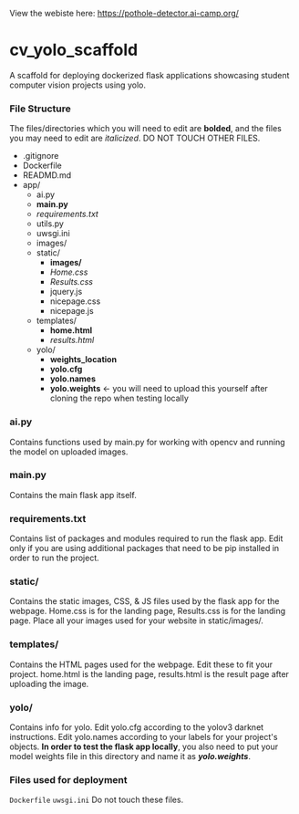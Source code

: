 View the webiste here: https://pothole-detector.ai-camp.org/

# cv_yolo_scaffold
A scaffold for deploying dockerized flask applications showcasing student computer vision projects using yolo.

### File Structure
The files/directories which you will need to edit are **bolded**, and the files you may need to edit are *italicized*.
DO NOT TOUCH OTHER FILES.

- .gitignore
- Dockerfile
- READMD.md
- app/
     - ai.py
     - **main.py**
     - *requirements.txt*
     - utils.py
     - uwsgi.ini
     - images/
     - static/
          - **images/**
          - *Home.css*
          - *Results.css*
          - jquery.js
          - nicepage.css
          - nicepage.js
     - templates/
          - **home.html**
          - *results.html*
     - yolo/
          - **weights_location**
          - **yolo.cfg**
          - **yolo.names**
          - **yolo.weights** <- you will need to upload this yourself after cloning the repo when testing locally
### ai.py ###
Contains functions used by main.py for working with opencv and running the model on uploaded images.
### main.py ###
Contains the main flask app itself.
### requirements.txt ###
Contains list of packages and modules required to run the flask app. Edit only if you are using additional packages that need to be pip installed in order to run the project.
### static/ ###
Contains the static images, CSS, & JS files used by the flask app for the webpage. Home.css is for the landing page, Results.css is for the landing page. Place all your images used for your website in static/images/.
### templates/ ###
Contains the HTML pages used for the webpage. Edit these to fit your project. home.html is the landing page, results.html is the result page after uploading the image.
### yolo/ ###
Contains info for yolo. Edit yolo.cfg according to the yolov3 darknet instructions. Edit yolo.names according to your labels for your project's objects. **In order to test the flask app locally**, you also need to put your model weights file in this directory and name it as ***yolo.weights***.
### Files used for deployment ###
`Dockerfile`
`uwsgi.ini`
Do not touch these files.
